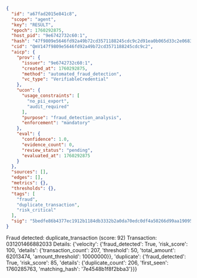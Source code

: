 ```json
{
  "id": "a67fad2015e841c8",
  "scope": "agent",
  "key": "RESULT",
  "epoch": 1760292875,
  "host_pid": "9e6742732c60:1",
  "hash": "47f9809e5646fd92a49b72cd3571188245cdc9c2d91ea0b065d33c2e0683b807",
  "cid": "QmV147f9809e5646fd92a49b72cd3571188245cdc9c2",
  "aicp": {
    "prov": {
      "issuer": "9e6742732c60:1",
      "created_at": 1760292875,
      "method": "automated_fraud_detection",
      "vc_type": "VerifiableCredential"
    },
    "ucon": {
      "usage_constraints": [
        "no_pii_export",
        "audit_required"
      ],
      "purpose": "fraud_detection_analysis",
      "enforcement": "mandatory"
    },
    "eval": {
      "confidence": 1.0,
      "evidence_count": 0,
      "review_status": "pending",
      "evaluated_at": 1760292875
    }
  },
  "sources": [],
  "edges": [],
  "metrics": {},
  "thresholds": {},
  "tags": [
    "fraud",
    "duplicate_transaction",
    "risk_critical"
  ],
  "sig": "5bedfe86b4377ec1912b1184db3332b2a0da70edc0df4a50266d99aa19095585"
}
```

Fraud detected: duplicate_transaction (score: 92)
Transaction: 031201466882033
Details: {'velocity': {'fraud_detected': True, 'risk_score': 100, 'details': {'transaction_count': 207, 'threshold': 50, 'total_amount': 62013474, 'amount_threshold': 10000000}}, 'duplicate': {'fraud_detected': True, 'risk_score': 85, 'details': {'duplicate_count': 206, 'first_seen': 1760285763, 'matching_hash': '7e4548b1f8f2bba3'}}}